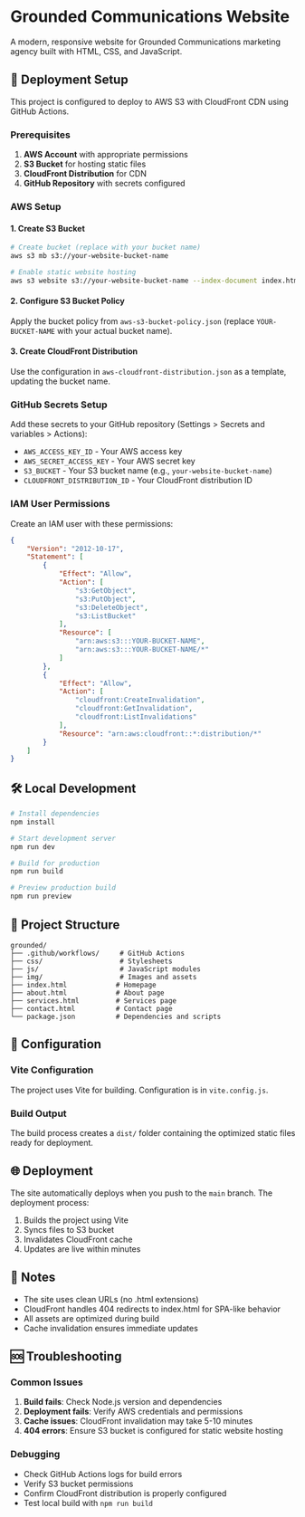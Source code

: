 # Grounded Communications Website

A modern, responsive website for Grounded Communications marketing agency built with HTML, CSS, and JavaScript.

## 🚀 Deployment Setup

This project is configured to deploy to AWS S3 with CloudFront CDN using GitHub Actions.

### Prerequisites

1. **AWS Account** with appropriate permissions
2. **S3 Bucket** for hosting static files
3. **CloudFront Distribution** for CDN
4. **GitHub Repository** with secrets configured

### AWS Setup

#### 1. Create S3 Bucket

```bash
# Create bucket (replace with your bucket name)
aws s3 mb s3://your-website-bucket-name

# Enable static website hosting
aws s3 website s3://your-website-bucket-name --index-document index.html --error-document index.html
```

#### 2. Configure S3 Bucket Policy

Apply the bucket policy from `aws-s3-bucket-policy.json` (replace `YOUR-BUCKET-NAME` with your actual bucket name).

#### 3. Create CloudFront Distribution

Use the configuration in `aws-cloudfront-distribution.json` as a template, updating the bucket name.

### GitHub Secrets Setup

Add these secrets to your GitHub repository (Settings > Secrets and variables > Actions):

- `AWS_ACCESS_KEY_ID` - Your AWS access key
- `AWS_SECRET_ACCESS_KEY` - Your AWS secret key
- `S3_BUCKET` - Your S3 bucket name (e.g., `your-website-bucket-name`)
- `CLOUDFRONT_DISTRIBUTION_ID` - Your CloudFront distribution ID

### IAM User Permissions

Create an IAM user with these permissions:

```json
{
	"Version": "2012-10-17",
	"Statement": [
		{
			"Effect": "Allow",
			"Action": [
				"s3:GetObject",
				"s3:PutObject",
				"s3:DeleteObject",
				"s3:ListBucket"
			],
			"Resource": [
				"arn:aws:s3:::YOUR-BUCKET-NAME",
				"arn:aws:s3:::YOUR-BUCKET-NAME/*"
			]
		},
		{
			"Effect": "Allow",
			"Action": [
				"cloudfront:CreateInvalidation",
				"cloudfront:GetInvalidation",
				"cloudfront:ListInvalidations"
			],
			"Resource": "arn:aws:cloudfront::*:distribution/*"
		}
	]
}
```

## 🛠️ Local Development

```bash
# Install dependencies
npm install

# Start development server
npm run dev

# Build for production
npm run build

# Preview production build
npm run preview
```

## 📁 Project Structure

```
grounded/
├── .github/workflows/     # GitHub Actions
├── css/                   # Stylesheets
├── js/                    # JavaScript modules
├── img/                   # Images and assets
├── index.html            # Homepage
├── about.html            # About page
├── services.html         # Services page
├── contact.html          # Contact page
└── package.json          # Dependencies and scripts
```

## 🔧 Configuration

### Vite Configuration

The project uses Vite for building. Configuration is in `vite.config.js`.

### Build Output

The build process creates a `dist/` folder containing the optimized static files ready for deployment.

## 🌐 Deployment

The site automatically deploys when you push to the `main` branch. The deployment process:

1. Builds the project using Vite
2. Syncs files to S3 bucket
3. Invalidates CloudFront cache
4. Updates are live within minutes

## 📝 Notes

- The site uses clean URLs (no .html extensions)
- CloudFront handles 404 redirects to index.html for SPA-like behavior
- All assets are optimized during build
- Cache invalidation ensures immediate updates

## 🆘 Troubleshooting

### Common Issues

1. **Build fails**: Check Node.js version and dependencies
2. **Deployment fails**: Verify AWS credentials and permissions
3. **Cache issues**: CloudFront invalidation may take 5-10 minutes
4. **404 errors**: Ensure S3 bucket is configured for static website hosting

### Debugging

- Check GitHub Actions logs for build errors
- Verify S3 bucket permissions
- Confirm CloudFront distribution is properly configured
- Test local build with `npm run build`
